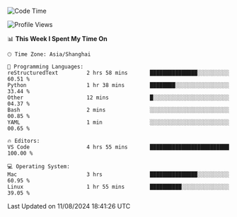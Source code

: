 <!--START_SECTION:waka-->
![Code Time](http://img.shields.io/badge/Code%20Time-469%20hrs%2020%20mins-blue)

![Profile Views](http://img.shields.io/badge/Profile%20Views-0-blue)

📊 **This Week I Spent My Time On** 

```text
🕑︎ Time Zone: Asia/Shanghai

💬 Programming Languages: 
reStructuredText         2 hrs 58 mins       ███████████████░░░░░░░░░░   60.51 % 
Python                   1 hr 38 mins        ████████░░░░░░░░░░░░░░░░░   33.44 % 
Other                    12 mins             █░░░░░░░░░░░░░░░░░░░░░░░░   04.37 % 
Bash                     2 mins              ░░░░░░░░░░░░░░░░░░░░░░░░░   00.85 % 
YAML                     1 min               ░░░░░░░░░░░░░░░░░░░░░░░░░   00.65 % 

🔥 Editors: 
VS Code                  4 hrs 55 mins       █████████████████████████   100.00 % 

💻 Operating System: 
Mac                      3 hrs               ███████████████░░░░░░░░░░   60.95 % 
Linux                    1 hr 55 mins        ██████████░░░░░░░░░░░░░░░   39.05 % 
```


 Last Updated on 11/08/2024 18:41:26 UTC
<!--END_SECTION:waka-->
